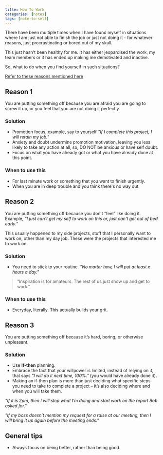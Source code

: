 ```yaml
---
title: How To Work
categories: [notes]
tags: [note-to-self]
---
```


There have been multiple times when I have found myself in situations where I am just not able to finish the job or just not doing it - for whatever reasons, just procrastinating or bored out of my skull.

This just hasn't been healthy for me. It has either jeopardised the work, my team members or it has ended up making me demotivated and inactive.

So, what to do when you find yourself in such situations?

[Refer to these reasons mentioned here](https://hbr.org/2014/02/how-to-make-yourself-work-when-you-just-dont-want-to)


## Reason 1

You are putting something off because you are afraid you are going to screw it up, or you feel that you are not doing it perfectly

### Solution

- Promotion focus, example, say to yourself _"If I complete this project, I will retain my job."_
- Anxiety and doubt undermine promotion motivation, leaving you less likely to take any action at all, so, DO NOT be anxious or have self doubt.
- Focus on what you have already got or what you have already done at this point.


### When to use this 

- For last minute work or something that you want to finish urgently.
- When you are in deep trouble and you think there's no way out.



## Reason 2

You are putting something off because you don’t “feel” like doing it. Example, _"I just can't get my self to work on this or, just can't get out of bed early."_

This usually happened to my side projects, stuff that I personally want to work on, other than my day job. These were the projects that interested me to work on.

### Solution

- You need to stick to your routine. _"No matter how, I will put at least x hours a day."_


> “Inspiration is for amateurs.  The rest of us just show up and get to work.”

### When to use this

- Everyday, literally. This actually builds your grit.




## Reason 3

You are putting something off because it’s hard, boring, or otherwise unpleasant.


### Solution

- Use **If-then** planning.
- Embrace the fact that your willpower is limited, instead of relying on it, that says _"I will do it next time, 100%."_ (you would have already done it).
- Making an if-then plan is more than just deciding what specific steps you need to take to complete a project – it’s also deciding where and when you will take them.

_"If it is 2pm, then I will stop what I’m doing and start work on the report Bob asked for."_

_"If my boss doesn’t mention my request for a raise at our meeting, then I will bring it up again before the meeting ends."_


## General tips

- Always focus on being better, rather than being good.















